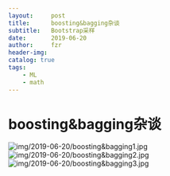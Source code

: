 ```yaml
---
layout:     post
title:      boosting&bagging杂谈
subtitle:   Bootstrap采样
date:       2019-06-20
author:     fzr
header-img: 
catalog: true
tags:
    - ML
    - math
---
```


# boosting&bagging杂谈

![img/2019-06-20/boosting&bagging1.jpg](https://zrfan.github.io/img/2019-06-20/boosting&bagging1.jpg)
![img/2019-06-20/boosting&bagging2.jpg](https://zrfan.github.io/img/2019-06-20/boosting&bagging2.jpg)
![img/2019-06-20/boosting&bagging3.jpg](https://zrfan.github.io/img/2019-06-20/boosting&bagging3.jpg)
